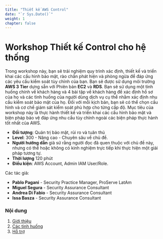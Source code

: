 ```yaml
---
title: "Thiết kế AWS Control"
date: "`r Sys.Date()`"
weight: 1
chapter: false
---
```


# Workshop Thiết kế Control cho hệ thống

Trong workshop này, bạn sẽ trải nghiệm quy trình xác định, thiết kế và triển khai các cấu hình bảo mật, rào chắn phát hiện và phòng ngừa để đáp ứng các yêu cầu kiểm soát tùy chỉnh của bạn. Bạn sẽ được sử dụng môi trường **AWS 3 Tier** dựng sẵn với Phiên bản **EC2** và **RDS**. Bạn sẽ sử dụng một tình huống chính về khách hàng và 4 bài tập về khách hàng để xác định hồ sơ của họ và các tình huống của người dùng dịch vụ cụ thể nhằm xác định nhu cầu kiểm soát bảo mật của họ. Đối với mỗi kịch bản, bạn sẽ có thể chọn cấu hình và cơ chế giám sát kiểm soát phù hợp cho từng cấp độ. Mục tiêu của workshop này là thực hành thiết kế và triển khai các cấu hình bảo mật và biện pháp bảo vệ đáp ứng nhu cầu tùy chỉnh ngoài các biện pháp thực hành tốt nhất của AWS.

- **Đối tượng**: Quản trị bảo mật, rủi ro và tuân thủ
- **Level**: 300 - Nâng cao - Chuyên sâu về chủ đề.
- **Người hướng dẫn** giả sử rằng người đọc đã quen thuộc với chủ đề này, nhưng có thể hoặc không có kinh nghiệm trực tiếp khi thực hiện một giải pháp tương tự.
- **Thời lượng** 120 phút
- **Điều kiện**: AWS Account, Admin IAM User/Role.

Các tác giả:

- **Pablo Pagani** - Security Practice Manager, ProServe LatAm
- **Miguel Segura** - Security Assurance Consultant
- **Andrea Di Fabio** - Security Assurance Consultant
- **Issa Basza** - Security Assurance Consultant

### Nội dung

1.  [Giới thiệu](1-Introduce/)
2.  [Các tình huống](2-Scenario/)
3.  [Hỗ trợ](3-Support/)
